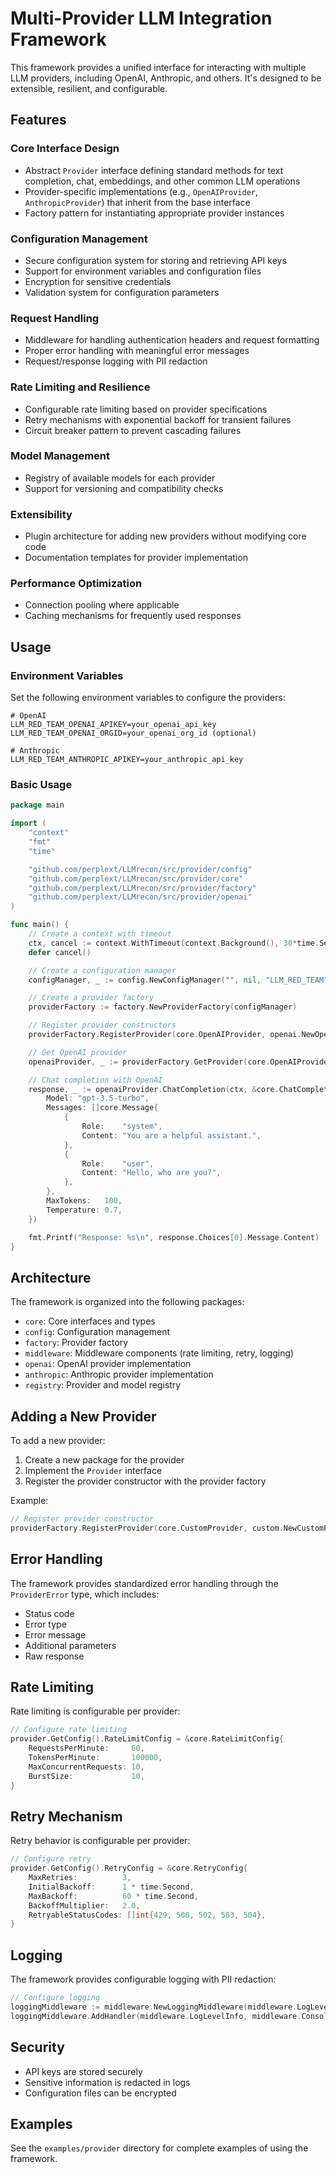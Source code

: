 # Multi-Provider LLM Integration Framework

This framework provides a unified interface for interacting with multiple LLM providers, including OpenAI, Anthropic, and others. It's designed to be extensible, resilient, and configurable.

## Features

### Core Interface Design
- Abstract `Provider` interface defining standard methods for text completion, chat, embeddings, and other common LLM operations
- Provider-specific implementations (e.g., `OpenAIProvider`, `AnthropicProvider`) that inherit from the base interface
- Factory pattern for instantiating appropriate provider instances

### Configuration Management
- Secure configuration system for storing and retrieving API keys
- Support for environment variables and configuration files
- Encryption for sensitive credentials
- Validation system for configuration parameters

### Request Handling
- Middleware for handling authentication headers and request formatting
- Proper error handling with meaningful error messages
- Request/response logging with PII redaction

### Rate Limiting and Resilience
- Configurable rate limiting based on provider specifications
- Retry mechanisms with exponential backoff for transient failures
- Circuit breaker pattern to prevent cascading failures

### Model Management
- Registry of available models for each provider
- Support for versioning and compatibility checks

### Extensibility
- Plugin architecture for adding new providers without modifying core code
- Documentation templates for provider implementation

### Performance Optimization
- Connection pooling where applicable
- Caching mechanisms for frequently used responses

## Usage

### Environment Variables

Set the following environment variables to configure the providers:

```
# OpenAI
LLM_RED_TEAM_OPENAI_APIKEY=your_openai_api_key
LLM_RED_TEAM_OPENAI_ORGID=your_openai_org_id (optional)

# Anthropic
LLM_RED_TEAM_ANTHROPIC_APIKEY=your_anthropic_api_key
```

### Basic Usage

```go
package main

import (
    "context"
    "fmt"
    "time"

    "github.com/perplext/LLMrecon/src/provider/config"
    "github.com/perplext/LLMrecon/src/provider/core"
    "github.com/perplext/LLMrecon/src/provider/factory"
    "github.com/perplext/LLMrecon/src/provider/openai"
)

func main() {
    // Create a context with timeout
    ctx, cancel := context.WithTimeout(context.Background(), 30*time.Second)
    defer cancel()

    // Create a configuration manager
    configManager, _ := config.NewConfigManager("", nil, "LLM_RED_TEAM")

    // Create a provider factory
    providerFactory := factory.NewProviderFactory(configManager)

    // Register provider constructors
    providerFactory.RegisterProvider(core.OpenAIProvider, openai.NewOpenAIProvider)

    // Get OpenAI provider
    openaiProvider, _ := providerFactory.GetProvider(core.OpenAIProvider)

    // Chat completion with OpenAI
    response, _ := openaiProvider.ChatCompletion(ctx, &core.ChatCompletionRequest{
        Model: "gpt-3.5-turbo",
        Messages: []core.Message{
            {
                Role:    "system",
                Content: "You are a helpful assistant.",
            },
            {
                Role:    "user",
                Content: "Hello, who are you?",
            },
        },
        MaxTokens:   100,
        Temperature: 0.7,
    })

    fmt.Printf("Response: %s\n", response.Choices[0].Message.Content)
}
```

## Architecture

The framework is organized into the following packages:

- `core`: Core interfaces and types
- `config`: Configuration management
- `factory`: Provider factory
- `middleware`: Middleware components (rate limiting, retry, logging)
- `openai`: OpenAI provider implementation
- `anthropic`: Anthropic provider implementation
- `registry`: Provider and model registry

## Adding a New Provider

To add a new provider:

1. Create a new package for the provider
2. Implement the `Provider` interface
3. Register the provider constructor with the provider factory

Example:

```go
// Register provider constructor
providerFactory.RegisterProvider(core.CustomProvider, custom.NewCustomProvider)
```

## Error Handling

The framework provides standardized error handling through the `ProviderError` type, which includes:

- Status code
- Error type
- Error message
- Additional parameters
- Raw response

## Rate Limiting

Rate limiting is configurable per provider:

```go
// Configure rate limiting
provider.GetConfig().RateLimitConfig = &core.RateLimitConfig{
    RequestsPerMinute:     60,
    TokensPerMinute:       100000,
    MaxConcurrentRequests: 10,
    BurstSize:             10,
}
```

## Retry Mechanism

Retry behavior is configurable per provider:

```go
// Configure retry
provider.GetConfig().RetryConfig = &core.RetryConfig{
    MaxRetries:          3,
    InitialBackoff:      1 * time.Second,
    MaxBackoff:          60 * time.Second,
    BackoffMultiplier:   2.0,
    RetryableStatusCodes: []int{429, 500, 502, 503, 504},
}
```

## Logging

The framework provides configurable logging with PII redaction:

```go
// Configure logging
loggingMiddleware := middleware.NewLoggingMiddleware(middleware.LogLevelInfo, true)
loggingMiddleware.AddHandler(middleware.LogLevelInfo, middleware.ConsoleLogHandler())
```

## Security

- API keys are stored securely
- Sensitive information is redacted in logs
- Configuration files can be encrypted

## Examples

See the `examples/provider` directory for complete examples of using the framework.
